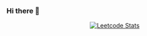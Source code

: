 ### Hi there 👋

<!--
**nikhilagarwal1701/nikhilagarwal1701** is a ✨ _special_ ✨ repository because its `README.md` (this file) appears on your GitHub profile.

Here are some ideas to get you started:

- 🔭 I’m currently working on ...
- 🌱 I’m currently learning ...
- 👯 I’m looking to collaborate on ...
- 🤔 I’m looking for help with ...
- 💬 Ask me about ...
- 📫 How to reach me: ...
- 😄 Pronouns: ...
- ⚡ Fun fact: ...
-->
<div align='center'>
    <a href='https://leetcode.com/nikhil17agarwal' target = "_blank">
    <img src='https://leetcard.jacoblin.cool/nikhil17agarwal?border=0&radius=30&ext=contest&theme=dark' alt='Leetcode Stats'>
    </a>
</div>

</br>
